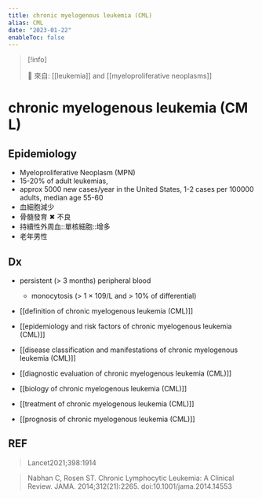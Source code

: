 ```yaml
---
title: chronic myelogenous leukemia (CML)
alias: CML
date: "2023-01-22"
enableToc: false
---
```


> [!info]
>
> 🌱 來自: [[leukemia]] and [[myeloproliferative neoplasms]]

# chronic myelogenous leukemia (CML)

## Epidemiology

- Myeloproliferative Neoplasm (MPN)
- 15-20% of adult leukemias,
- approx 5000 new cases/year in the United States, 1-2 cases per 100000 adults, median age 55-60
- 血細胞減少
- 骨髓發育 ✖ 不良
- 持續性外周血::單核細胞::增多
- 老年男性

## Dx

- persistent (> 3 months) peripheral blood

  - monocytosis (> 1 × 109/L and > 10% of differential)

- [[definition of chronic myelogenous leukemia (CML)]]
- [[epidemiology and risk factors of chronic myelogenous leukemia (CML)]]
- [[disease classification and manifestations of chronic myelogenous leukemia (CML)]]
- [[diagnostic evaluation of chronic myelogenous leukemia (CML)]]
- [[biology of chronic myelogenous leukemia (CML)]]
- [[treatment of chronic myelogenous leukemia (CML)]]
- [[prognosis of chronic myelogenous leukemia (CML)]]

## REF

> Lancet2021;398:1914

> Nabhan C, Rosen ST. Chronic Lymphocytic Leukemia: A Clinical Review. JAMA. 2014;312(21):2265. doi:10.1001/jama.2014.14553

